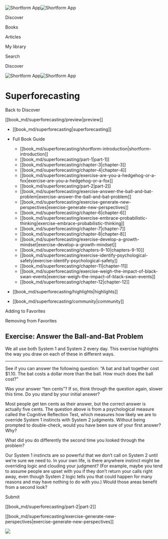 ![Shortform App](/img/logo.36a2399e.svg)![Shortform App](/img/logo-dark.70c1b072.svg)

Discover

Books

Articles

My library

Search

Discover

![Shortform App](/img/logo.36a2399e.svg)![Shortform App](/img/logo-dark.70c1b072.svg)

# Superforecasting

Back to Discover

[[book_md/superforecasting/preview|preview]]

  * [[book_md/superforecasting|superforecasting]]
  * Full Book Guide

    * [[book_md/superforecasting/shortform-introduction|shortform-introduction]]
    * [[book_md/superforecasting/part-1|part-1]]
    * [[book_md/superforecasting/chapter-3|chapter-3]]
    * [[book_md/superforecasting/chapter-4|chapter-4]]
    * [[book_md/superforecasting/exercise-are-you-a-hedgehog-or-a-fox|exercise-are-you-a-hedgehog-or-a-fox]]
    * [[book_md/superforecasting/part-2|part-2]]
    * [[book_md/superforecasting/exercise-answer-the-ball-and-bat-problem|exercise-answer-the-ball-and-bat-problem]]
    * [[book_md/superforecasting/exercise-generate-new-perspectives|exercise-generate-new-perspectives]]
    * [[book_md/superforecasting/chapter-6|chapter-6]]
    * [[book_md/superforecasting/exercise-embrace-probabilistic-thinking|exercise-embrace-probabilistic-thinking]]
    * [[book_md/superforecasting/chapter-7|chapter-7]]
    * [[book_md/superforecasting/chapter-8|chapter-8]]
    * [[book_md/superforecasting/exercise-develop-a-growth-mindset|exercise-develop-a-growth-mindset]]
    * [[book_md/superforecasting/chapters-9-10|chapters-9-10]]
    * [[book_md/superforecasting/exercise-identify-psychological-safety|exercise-identify-psychological-safety]]
    * [[book_md/superforecasting/chapter-11|chapter-11]]
    * [[book_md/superforecasting/exercise-weigh-the-impact-of-black-swan-events|exercise-weigh-the-impact-of-black-swan-events]]
    * [[book_md/superforecasting/chapter-12|chapter-12]]
  * [[book_md/superforecasting/highlights|highlights]]
  * [[book_md/superforecasting/community|community]]



Adding to Favorites 

Removing from Favorites 

## Exercise: Answer the Ball-and-Bat Problem

We all use both System 1 and System 2 every day. This exercise highlights the way you draw on each of these in different ways.

* * *

See if you can answer the following question: “A bat and ball together cost $1.10. The bat costs a dollar more than the ball. How much does the ball cost?”

Was your answer “ten cents”? If so, think through the question again, slower this time. Do you stand by your initial answer?

Most people get ten cents as their answer, but the correct answer is actually five cents. The question above is from a psychological measure called the Cognitive Reflection Test, which measures how likely we are to override System 1 instincts with System 2 judgments. Without being prompted to double-check, would you have been sure of your first answer? Why?

What did you do differently the second time you looked through the problem?

Our System 1 instincts are so powerful that we don’t call on System 2 until we’re sure we need to. In your own life, is there anywhere instinct might be overriding logic and clouding your judgment? (For example, maybe you tend to assume people are upset with you if they don’t return your calls right away, even though System 2 logic tells you that could happen for many reasons and may have nothing to do with you.) Would those areas benefit from a second look?

Submit 

[[book_md/superforecasting/part-2|part-2]]

[[book_md/superforecasting/exercise-generate-new-perspectives|exercise-generate-new-perspectives]]

![](https://bat.bing.com/action/0?ti=56018282&Ver=2&mid=148ce304-1aa8-4727-9214-a311ac90f48d&sid=f30c5e70639211ee87d33f0876d93783&vid=f30c9700639211eeb3a75d830392c94f&vids=0&msclkid=N&pi=0&lg=en-US&sw=800&sh=600&sc=24&nwd=1&tl=Shortform%20%7C%20Book&p=https%3A%2F%2Fwww.shortform.com%2Fapp%2Fbook%2Fsuperforecasting%2Fexercise-answer-the-ball-and-bat-problem&r=&lt=368&evt=pageLoad&sv=1&rn=270375)
